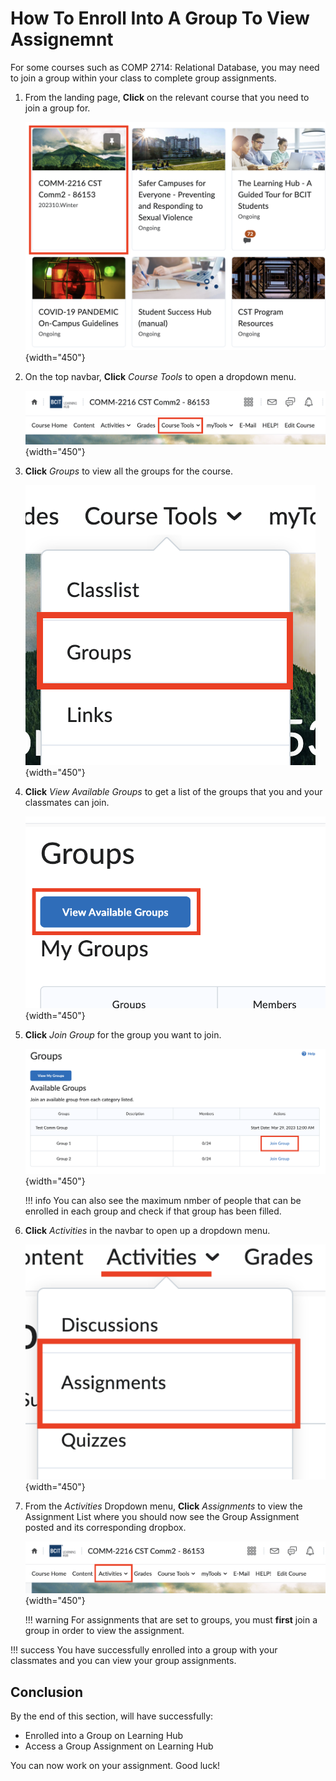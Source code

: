 # How To Enroll Into A Group To View Assignemnt

For some courses such as COMP 2714: Relational Database, you may need to join a group within your class to complete group assignments.

1. From the landing page, **Click** on the relevant course that you need to join a group for.

    ![Selecting a course from the landing page](photos/enroll-group/course-select.png){width="450"}

2. On the top navbar, **Click** _Course Tools_ to open a dropdown menu.

    ![Selecting Course tools in the navbar](photos/enroll-group/navbar.png){width="450"}

3. **Click** _Groups_ to view all the groups for the course.

    ![Click Groups in the Dropdown menu](photos/enroll-group/course-dropdown.png){width="450"}

4. **Click** _View Available Groups_ to get a list of the groups that you and your classmates can join.

    ![Click the View Available Groups button](photos/enroll-group/view-avail.png){width="450"}

5. **Click** _Join Group_ for the group you want to join.

    ![Click the Join Group button](photos/enroll-group/join-group.png){width="450"}

    !!! info
        You can also see the maximum nmber of people that can be enrolled in each group and check if that group has been filled.

6. **Click** _Activities_ in the navbar to open up a dropdown menu.

    ![Click Activiites in the navbar](photos/enroll-group/activities-dropdown.png){width="450"}

7. From the _Activities_ Dropdown menu, **Click** _Assignments_ to view the Assignment List where you should now see the Group Assignment posted and its corresponding dropbox.

    ![Click Assignments in the dropdown menu](photos/discussion/navbar.png){width="450"}

    !!! warning
        For assignments that are set to groups, you must **first** join a group in order to view the assignment.

!!! success
    You have successfully enrolled into a group with your classmates and you can view your group assignments.

## Conclusion

By the end of this section, will have successfully:

- Enrolled into a Group on Learning Hub
- Access a Group Assignment on Learning Hub

You can now work on your assignment. Good luck!
